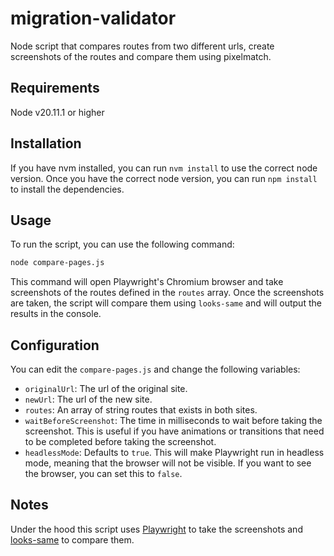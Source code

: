# migration-validator

Node script that compares routes from two different urls, create screenshots of the routes and compare them using pixelmatch.

## Requirements

Node v20.11.1 or higher

## Installation

If you have nvm installed, you can run `nvm install` to use the correct node version. Once you have the correct node version, you can run `npm install` to install the dependencies.

## Usage

To run the script, you can use the following command:

```bash
node compare-pages.js
```

This command will open Playwright's Chromium browser and take screenshots of the routes defined in the `routes` array. Once the screenshots are taken, the script will compare them using `looks-same` and will output the results in the console.

## Configuration

You can edit the `compare-pages.js` and change the following variables:

- `originalUrl`: The url of the original site.
- `newUrl`: The url of the new site.
- `routes`: An array of string routes that exists in both sites.
- `waitBeforeScreenshot`: The time in milliseconds to wait before taking the screenshot. This is useful if you have animations or transitions that need to be completed before taking the screenshot.
- `headlessMode`: Defaults to `true`. This will make Playwright run in headless mode, meaning that the browser will not be visible. If you want to see the browser, you can set this to `false`.

## Notes

Under the hood this script uses [Playwright](https://playwright.dev/) to take the screenshots and [looks-same](https://github.com/gemini-testing/looks-same) to compare them.